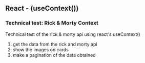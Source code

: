 ## React - (useContext())
### Technical test: Rick & Morty Context

Technical test of the rick & morty api using react's useContext()

1. get the data from the rick and morty api
2. show the images on cards
3. make a pagination of the data obtained
